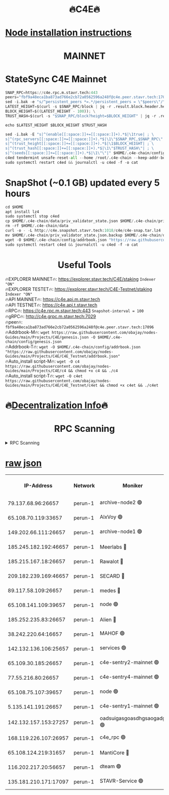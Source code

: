 <h1 align="center"> 🔥C4E🔥</h1>

[Node installation instructions](https://github.com/obajay/nodes-Guides/tree/main/Projects/C4E)
=

<h1 align="center"> MAINNET</h1>

# StateSync C4E Mainnet
```python
SNAP_RPC=https://c4e.rpc.m.stavr.tech:443
peers="fbf9a48eca1ba873ad766e2cb72a0562596a248f@c4e.peer.stavr.tech:17096"
sed -i.bak -e "s/^persistent_peers *=.*/persistent_peers = \"$peers\"/" $HOME/.c4e-chain/config/config.toml
LATEST_HEIGHT=$(curl -s $SNAP_RPC/block | jq -r .result.block.header.height); \
BLOCK_HEIGHT=$((LATEST_HEIGHT - 100)); \
TRUST_HASH=$(curl -s "$SNAP_RPC/block?height=$BLOCK_HEIGHT" | jq -r .result.block_id.hash)

echo $LATEST_HEIGHT $BLOCK_HEIGHT $TRUST_HASH

sed -i.bak -E "s|^(enable[[:space:]]+=[[:space:]]+).*$|\1true| ; \
s|^(rpc_servers[[:space:]]+=[[:space:]]+).*$|\1\"$SNAP_RPC,$SNAP_RPC\"| ; \
s|^(trust_height[[:space:]]+=[[:space:]]+).*$|\1$BLOCK_HEIGHT| ; \
s|^(trust_hash[[:space:]]+=[[:space:]]+).*$|\1\"$TRUST_HASH\"| ; \
s|^(seeds[[:space:]]+=[[:space:]]+).*$|\1\"\"|" $HOME/.c4e-chain/config/config.toml
c4ed tendermint unsafe-reset-all --home /root/.c4e-chain --keep-addr-book
sudo systemctl restart c4ed && journalctl -u c4ed -f -o cat
```
# SnapShot (~0.1 GB) updated every 5 hours
```python
cd $HOME
apt install lz4
sudo systemctl stop c4ed
cp $HOME/.c4e-chain/data/priv_validator_state.json $HOME/.c4e-chain/priv_validator_state.json.backup
rm -rf $HOME/.c4e-chain/data
curl -o - -L http://c4e.snapshot.stavr.tech:1018/c4e/c4e-snap.tar.lz4 | lz4 -c -d - | tar -x -C $HOME/.c4e-chain --strip-components 2
mv $HOME/.c4e-chain/priv_validator_state.json.backup $HOME/.c4e-chain/data/priv_validator_state.json
wget -O $HOME/.c4e-chain/config/addrbook.json "https://raw.githubusercontent.com/obajay/nodes-Guides/main/Projects/C4E/addrbook.json"
sudo systemctl restart c4ed && journalctl -u c4ed -f -o cat
```
 <h1 align="center"> Useful Tools</h1>

🔥EXPLORER MAINNET🔥:  https://explorer.stavr.tech/C4E/staking            `Indexer "ON"` \
🔥EXPLORER TESTET🔥:   https://explorer.stavr.tech/C4E-Testnet/staking     `Indexer "ON"` \
🔥API MAINNET🔥:       https://c4e.api.m.stavr.tech \
🔥API TESTNET🔥:       https://c4e.api.t.stavr.tech \
🔥RPC🔥:               https://c4e.rpc.m.stavr.tech:443                  `Snapshot-interval = 100` \
🔥gRPC🔥:              http://c4e.grpc.m.stavr.tech:7029 \
🔥peer🔥:              `fbf9a48eca1ba873ad766e2cb72a0562596a248f@c4e.peer.stavr.tech:17096` \
🔥Addrbook-M🔥:    ```wget https://raw.githubusercontent.com/obajay/nodes-Guides/main/Projects/C4E/genesis.json -O $HOME/.c4e-chain/config/genesis.json``` \
🔥Addrbook-T🔥:    ```wget -O $HOME/.c4e-chain/config/addrbook.json "https://raw.githubusercontent.com/obajay/nodes-Guides/main/Projects/C4E/C4E_Testnet/addrbook.json"``` \
🔥Auto_install script-M🔥: ```wget -O c4 https://raw.githubusercontent.com/obajay/nodes-Guides/main/Projects/C4E/c4 && chmod +x c4 && ./c4``` \
🔥Auto_install script-T🔥: ```wget -O c4et https://raw.githubusercontent.com/obajay/nodes-Guides/main/Projects/C4E/C4E_Testnet/c4et && chmod +x c4et && ./c4et```

🔥[Decentralization Info](https://github.com/obajay/StateSync-snapshots/tree/main/Projects/C4E/Decentralization)🔥
=

<h1 align="center"> RPC Scanning</h1>

<details>
<summary>RPC Scanning</summary>

<h2 align="center"> We scan nodes in real time every 4 hours. And we provide the final result of RPC endpoints.
We cannot influence the operation of these nodes in any way. </h2>


```python
If Voting Power is higher than 0 --> then the Node is a validator of the network and may be subject to attack and be a potential threat to the chain.
```
```python
We marked such validators with a red symbol
```

</details>

[raw json](https://rpc-check.c4e.stavr.tech/c4e/rpc-c4e-result.json)
=



<table><tr><th>IP-Address</th><th>Network</th><th>Moniker</th><th>Latest Block Height</th><th>Earliest Block Height</th><th>Catching Up</th><th>Tx Index</th><th>Voting Power</th><th>Scan Time</th></tr><tr><td>79.137.68.96:26657</td><td>perun-1</td><td>archive-node2 🟢</td><td>7736822</td><td>1</td><td>False</td><td>on</td><td>0</td><td>2024-03-25T12:35:44.361505229UTC</td></tr><tr><td>65.108.70.119:33657</td><td>perun-1</td><td>AlxVoy 🟢</td><td>7736824</td><td>1</td><td>False</td><td>on</td><td>0</td><td>2024-03-25T12:35:58.625419501UTC</td></tr><tr><td>149.202.66.111:26657</td><td>perun-1</td><td>archive-node1 🟢</td><td>7736827</td><td>1</td><td>False</td><td>on</td><td>0</td><td>2024-03-25T12:36:14.943860018UTC</td></tr><tr><td>185.245.182.192:46657</td><td>perun-1</td><td>Meerlabs 🔴</td><td>7736827</td><td>1051501</td><td>False</td><td>on</td><td>344615</td><td>2024-03-25T12:36:20.083643383UTC</td></tr><tr><td>185.215.167.18:26657</td><td>perun-1</td><td>Rawalot 🔴</td><td>7736829</td><td>1090501</td><td>False</td><td>on</td><td>450091</td><td>2024-03-25T12:36:30.933659976UTC</td></tr><tr><td>209.182.239.169:46657</td><td>perun-1</td><td>SECARD 🔴</td><td>7736826</td><td>2616101</td><td>False</td><td>off</td><td>749308</td><td>2024-03-25T12:36:10.274830401UTC</td></tr><tr><td>89.117.58.109:26657</td><td>perun-1</td><td>medes 🔴</td><td>7736829</td><td>2826001</td><td>False</td><td>off</td><td>891025</td><td>2024-03-25T12:36:26.522015081UTC</td></tr><tr><td>65.108.141.109:39657</td><td>perun-1</td><td>node 🟢</td><td>7736822</td><td>5303301</td><td>False</td><td>on</td><td>0</td><td>2024-03-25T12:35:46.695544707UTC</td></tr><tr><td>185.252.235.83:26657</td><td>perun-1</td><td>Alien 🔴</td><td>7736826</td><td>6502501</td><td>False</td><td>on</td><td>648215</td><td>2024-03-25T12:36:15.325071153UTC</td></tr><tr><td>38.242.220.64:16657</td><td>perun-1</td><td>MAHOF 🟢</td><td>7736826</td><td>6885501</td><td>False</td><td>on</td><td>0</td><td>2024-03-25T12:36:12.610585750UTC</td></tr><tr><td>142.132.136.106:25657</td><td>perun-1</td><td>services 🟢</td><td>7736824</td><td>7012001</td><td>False</td><td>on</td><td>0</td><td>2024-03-25T12:36:01.229677444UTC</td></tr><tr><td>65.109.30.185:26657</td><td>perun-1</td><td>c4e-sentry2-mainnet 🟢</td><td>7736827</td><td>7284001</td><td>False</td><td>on</td><td>0</td><td>2024-03-25T12:36:19.773879370UTC</td></tr><tr><td>77.55.216.80:26657</td><td>perun-1</td><td>c4e-sentry4-mainnet 🟢</td><td>7736824</td><td>7297001</td><td>False</td><td>on</td><td>0</td><td>2024-03-25T12:35:58.292032128UTC</td></tr><tr><td>65.108.75.107:39657</td><td>perun-1</td><td>node 🟢</td><td>7736825</td><td>7300001</td><td>False</td><td>on</td><td>0</td><td>2024-03-25T12:36:01.541791996UTC</td></tr><tr><td>5.135.141.191:26657</td><td>perun-1</td><td>c4e-sentry1-mainnet 🟢</td><td>7736822</td><td>7300501</td><td>False</td><td>on</td><td>0</td><td>2024-03-25T12:35:43.845861774UTC</td></tr><tr><td>142.132.157.153:27257</td><td>perun-1</td><td>oadsuigasgoasdhgsaogadg 🟢</td><td>7736821</td><td>7574001</td><td>False</td><td>on</td><td>0</td><td>2024-03-25T12:35:41.538892910UTC</td></tr><tr><td>168.119.226.107:26957</td><td>perun-1</td><td>c4e_rpc 🟢</td><td>7736823</td><td>7636823</td><td>False</td><td>on</td><td>0</td><td>2024-03-25T12:35:51.501653104UTC</td></tr><tr><td>65.108.124.219:31657</td><td>perun-1</td><td>MantiCore 🔴</td><td>7736824</td><td>7636824</td><td>False</td><td>off</td><td>730003</td><td>2024-03-25T12:35:57.955031242UTC</td></tr><tr><td>116.202.217.20:56657</td><td>perun-1</td><td>dteam 🟢</td><td>7736822</td><td>7660701</td><td>False</td><td>on</td><td>0</td><td>2024-03-25T12:35:44.044493553UTC</td></tr><tr><td>135.181.210.171:17097</td><td>perun-1</td><td>STAVR-Service 🟢</td><td>7736825</td><td>7735001</td><td>False</td><td>on</td><td>0</td><td>2024-03-25T12:36:01.858624336UTC</td></tr></table>
